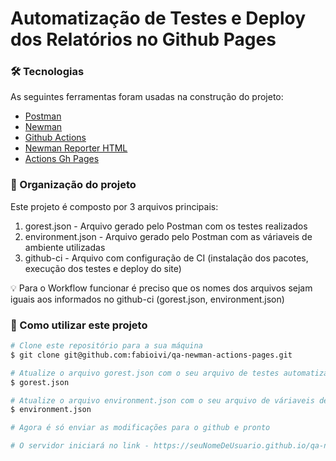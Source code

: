 # Automatização de Testes e Deploy dos Relatórios no Github Pages

### 🛠 Tecnologias

As seguintes ferramentas foram usadas na construção do projeto:

* [Postman](https://www.postman.com/)      
* [Newman](https://github.com/postmanlabs/newman)      
* [Github Actions](https://docs.github.com/pt/actions)
* [Newman Reporter HTML](https://github.com/DannyDainton/newman-reporter-htmlextra)
* [Actions Gh Pages](https://github.com/peaceiris/actions-gh-pages)

### 🚀 Organização do projeto

Este projeto é composto por 3 arquivos principais:
1. gorest.json - Arquivo gerado pelo Postman com os testes realizados
2. environment.json - Arquivo gerado pelo Postman com as váriaveis de ambiente utilizadas
3. github-ci - Arquivo com configuração de CI (instalação dos pacotes, execução dos testes e deploy do site)

💡 Para o Workflow funcionar é preciso que os nomes dos arquivos sejam iguais aos informados no github-ci (gorest.json, environment.json)



### 🎲 Como utilizar este projeto

```bash
# Clone este repositório para a sua máquina
$ git clone git@github.com:fabioivi/qa-newman-actions-pages.git

# Atualize o arquivo gorest.json com o seu arquivo de testes automatizados gerado pelo Postman
$ gorest.json

# Atualize o arquivo environment.json com o seu arquivo de váriaveis de ambiente gerado pelo Postman
$ environment.json

# Agora é só enviar as modificações para o github e pronto

# O servidor iniciará no link - https://seuNomeDeUsuario.github.io/qa-newman-actions-pages/
```
